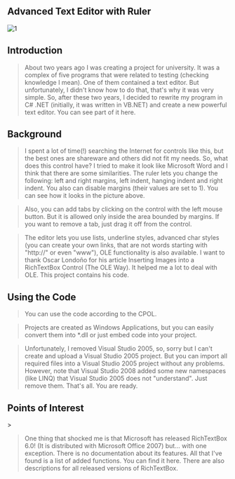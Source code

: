 ## Advanced Text Editor with Ruler

![1](https://user-images.githubusercontent.com/65526236/224259184-af1372c1-85cc-4ffa-b78d-1861470775d9.PNG)

<h2>Introduction</h2>

> About two years ago I was creating a project for university. It was a complex of five programs that were related to testing (checking knowledge I mean). One of them contained a text editor. But unfortunately, I didn't know how to do that, that's why it was very simple. So, after these two years, I decided to rewrite my program in C# .NET (initially, it was written in VB.NET) and create a new powerful text editor. You can see part of it here.

<h2>Background</h2>

> I spent a lot of time(!) searching the Internet for controls like this, but the best ones are shareware and others did not fit my needs. So, what does this control have? I tried to make it look like Microsoft Word and I think that there are some similarities. The ruler lets you change the following: left and right margins, left indent, hanging indent and right indent. You also can disable margins (their values are set to 1). You can see how it looks in the picture above.

> Also, you can add tabs by clicking on the control with the left mouse button. But it is allowed only inside the area bounded by margins. If you want to remove a tab, just drag it off from the control.

> The editor lets you use lists, underline styles, advanced char styles (you can create your own links, that are not words starting with "http://" or even "www"), OLE functionality is also available. I want to thank Oscar Londoño for his article Inserting Images into a RichTextBox Control (The OLE Way). It helped me a lot to deal with OLE. This project contains his code.

<h2>Using the Code</h2>

> You can use the code according to the CPOL.

> Projects are created as Windows Applications, but you can easily convert them into *.dll or just embed code into your project.

> Unfortunately, I removed Visual Studio 2005, so, sorry but I can't create and upload a Visual Studio 2005 project. But you can import all required files into a Visual Studio 2005 project without any problems. However, note that Visual Studio 2008 added some new namespaces (like LINQ) that Visual Studio 2005 does not "understand". Just remove them. That's all. You are ready.

<h2>Points of Interest</h2>>

> One thing that shocked me is that Microsoft has released RichTextBox 6.0! (It is distributed with Microsoft Office 2007) but... with one exception. There is no documentation about its features. All that I've found is a list of added functions. You can find it here. There are also descriptions for all released versions of RichTextBox.
